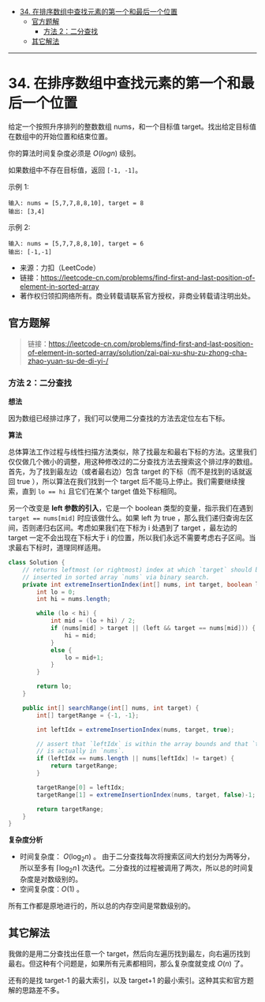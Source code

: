 - [34. 在排序数组中查找元素的第一个和最后一个位置](#34-在排序数组中查找元素的第一个和最后一个位置)
  - [官方题解](#官方题解)
    - [方法 2：二分查找](#方法-2二分查找)
  - [其它解法](#其它解法)

------------------------------

# 34. 在排序数组中查找元素的第一个和最后一个位置

给定一个按照升序排列的整数数组 nums，和一个目标值 target。找出给定目标值在数组中的开始位置和结束位置。

你的算法时间复杂度必须是 $O(log n)$ 级别。

如果数组中不存在目标值，返回 `[-1, -1]`。

示例 1:

```
输入: nums = [5,7,7,8,8,10], target = 8
输出: [3,4]
```

示例 2:

```
输入: nums = [5,7,7,8,8,10], target = 6
输出: [-1,-1]
```

- 来源：力扣（LeetCode）
- 链接：https://leetcode-cn.com/problems/find-first-and-last-position-of-element-in-sorted-array
- 著作权归领扣网络所有。商业转载请联系官方授权，非商业转载请注明出处。


## 官方题解

> 链接：https://leetcode-cn.com/problems/find-first-and-last-position-of-element-in-sorted-array/solution/zai-pai-xu-shu-zu-zhong-cha-zhao-yuan-su-de-di-yi-/

### 方法 2：二分查找

**想法**

因为数组已经排过序了，我们可以使用二分查找的方法去定位左右下标。

**算法**

总体算法工作过程与线性扫描方法类似，除了找最左和最右下标的方法。这里我们仅仅做几个微小的调整，用这种修改过的二分查找方法去搜索这个排过序的数组。首先，为了找到最左边（或者最右边）包含 target 的下标（而不是找到的话就返回 true ），所以算法在我们找到一个 target 后不能马上停止。我们需要继续搜索，直到 `lo == hi` 且它们在某个 target 值处下标相同。

另一个改变是 **left 参数的引入**，它是一个 boolean 类型的变量，指示我们在遇到 `target == nums[mid]` 时应该做什么。如果 left 为 true ，那么我们递归查询左区间，否则递归右区间。考虑如果我们在下标为 i 处遇到了 target ，最左边的 target 一定不会出现在下标大于 i 的位置，所以我们永远不需要考虑右子区间。当求最右下标时，道理同样适用。

```java
class Solution {
    // returns leftmost (or rightmost) index at which `target` should be
    // inserted in sorted array `nums` via binary search.
    private int extremeInsertionIndex(int[] nums, int target, boolean left) {
        int lo = 0;
        int hi = nums.length;

        while (lo < hi) {
            int mid = (lo + hi) / 2;
            if (nums[mid] > target || (left && target == nums[mid])) {
                hi = mid;
            }
            else {
                lo = mid+1;
            }
        }

        return lo;
    }

    public int[] searchRange(int[] nums, int target) {
        int[] targetRange = {-1, -1};

        int leftIdx = extremeInsertionIndex(nums, target, true);

        // assert that `leftIdx` is within the array bounds and that `target`
        // is actually in `nums`.
        if (leftIdx == nums.length || nums[leftIdx] != target) {
            return targetRange;
        }

        targetRange[0] = leftIdx;
        targetRange[1] = extremeInsertionIndex(nums, target, false)-1;

        return targetRange;
    }
}
```

**复杂度分析**

- 时间复杂度： $O(\log_{2}n)$ 。 
    由于二分查找每次将搜索区间大约划分为两等分，所以至多有 $\lceil \log_{2}n \rceil$ 次迭代。二分查找的过程被调用了两次，所以总的时间复杂度是对数级别的。 
- 空间复杂度：$O(1)$ 。

所有工作都是原地进行的，所以总的内存空间是常数级别的。


## 其它解法

我做的是用二分查找出任意一个 target，然后向左遍历找到最左，向右遍历找到最右。但这种有个问题是，如果所有元素都相同，那么复杂度就变成 $O(n)$ 了。

还有的是找 target-1 的最大索引，以及 target+1 的最小索引。这种其实和官方题解的思路差不多。